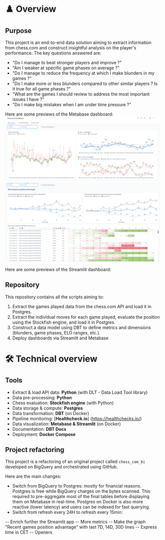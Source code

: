 # ♟️ Overview

## Purpose
This project is an end-to-end data solution aiming to extract information from chess.com and construct insightful analysis on the player's performance.
The key questions answered are:
- "Do I manage to beat stronger players and improve ?"
- "Am I weaker at specific game phases on average ?"
- "Do I manage to reduce the frequency at which I make blunders in my games ?"
- "Do I make more or less blunders compared to other similar players ? Is it true for all game phases ?"
- "What are the games I should review to address the most important issues I have ?"
- "Do I make big mistakes when I am under time pressure ?"

Here are some previews of the Metabase dashboard:
![Illustration 1](https://github.com/gabriellegall/chess_com_bi/blob/main/images/metabase_page_1.png)
![Illustration 3](https://github.com/gabriellegall/chess_com_bi/blob/main/images/metabase_page_3.png)

Here are some previews of the Streamlit dashboard:


## Repository
This repository contains all the scripts aiming to: 
1. Extract the games played data from the chess.com API and load it in Postgres.
2. Extract the individual moves for each game played, evaluate the position using the Stockfish engine, and load it in Postgres.
3. Construct a data model using DBT to define metrics and dimensions (blunders, game phases, ELO ranges, etc.).
4. Deploy dashboards via Streamlit and Metabase

# 🛠️ Technical overview
## Tools
- Extract & load API data: **Python** (with DLT - Data Load Tool library)
- Data pre-processing: **Python**
- Chess evaluation: **Stockfish engine** (with Python)
- Data storage & compute: **Postgres**
- Data transformation: **DBT** (on Docker)
- Pipeline monitoring: [**Healthcheck.io**] (https://healthchecks.io/)
- Data visualization: **Metabase & Streamlit** (on Docker)
- Documentation: **DBT Docs**
- Deployment: **Docker Compose**

## Project refactoring
This project is a refactoring of an original project called `chess_com_bi` developed on BigQuery and orchestrated using GitHub. 

Here are the main changes:
- Switch from BigQuery to Postgres: mostly for financial reasons. Postgres is free while BigQuery charges on the bytes scanned. This required to pre-aggregate most of the final tables before displaying them on Metabase in real-time. Postgres on Docker is also more reactive (lower latency) and users can be indexed for fast querying.
- Switch from refresh every 24H to refresh every 15min: 


-- Enrich further the Streamlit app
    -- More metrics
    -- Make the graph "Recent games position advantage" with last 7D, 14D, 30D lines
    -- Express time in CET
    -- Openers